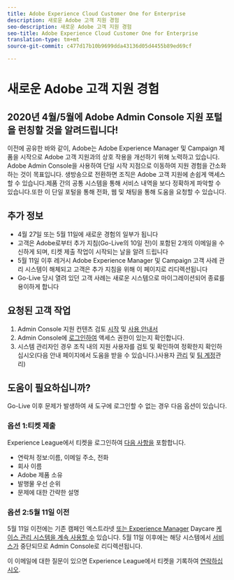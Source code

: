 ```yaml
---
title: Adobe Experience Cloud Customer One for Enterprise
description: 새로운 Adobe 고객 지원 경험
seo-description: 새로운 Adobe 고객 지원 경험
seo-title: Adobe Experience Cloud Customer One for Enterprise
translation-type: tm+mt
source-git-commit: c477d17b10b9699dda43136d05d4455b89ed69cf

---
```



# 새로운 Adobe 고객 지원 경험

## 2020년 4월/5월에 Adobe Admin Console 지원 포털을 런칭할 것을 알려드립니다!

이전에 공유한 바와 같이, Adobe는 Adobe Experience Manager 및 Campaign 제품을 시작으로 Adobe 고객 지원과의 상호 작용을 개선하기 위해 노력하고 있습니다. Adobe Admin Console을 사용하여 단일 시작 지점으로 이동하여 지원 경험을 간소화하는 것이 목표입니다. 생방송으로 전환하면 조직은 Adobe 고객 지원에 손쉽게 액세스할 수 있습니다.제품 간의 공통 시스템을 통해 서비스 내역을 보다 정확하게 파악할 수 있습니다.또한 이 단일 포털을 통해 전화, 웹 및 채팅을 통해 도움을 요청할 수 있습니다.

## 추가 정보

* 4월 27일 또는 5월 11일에 새로운 경험의 일부가 됩니다
* 고객은 Adobe로부터 추가 지침(Go-Live의 10일 전)이 포함된 2개의 이메일을 수신하게 되며, 티켓 제출 작업이 시작되는 날을 알려 드립니다
* 5월 11일 이후 레거시 Adobe Experience Manager 및 Campaign 고객 사례 관리 시스템이 해체되고 고객은 추가 지침을 위해 이 페이지로 리디렉션됩니다
* Go-Live 당시 열려 있던 고객 사례는 새로운 시스템으로 마이그레이션되어 종료를 용이하게 합니다

## 요청된 고객 작업

1. Admin Console 지원 컨텐츠 검토 [시작](https://helpx.adobe.com/enterprise/get-started.html) 및 [사용 안내서](https://helpx.adobe.com/enterprise/managing/user-guide.html)
1. Admin Console에 [로그인하여](https://adminconsole.adobe.com/) 액세스 권한이 있는지 확인합니다.
1. 시스템 관리자인 경우 조직 내의 지원 사용자를 검토 및 확인하여 정확한지 확인하십시오(다음 안내 페이지에서 도움을 받을 수 있습니다.)사용자 [관리](https://helpx.adobe.com/enterprise/using/users.html) 및 [팀 계정](https://helpx.adobe.com/enterprise/using/accounts.html)관리)

## 도움이 필요하십니까?

Go-Live 이후 문제가 발생하여 새 도구에 로그인할 수 없는 경우 다음 옵션이 있습니다.

### 옵션 1:티켓 제출

Experience League에서 티켓을 로그인하여 [다음 사항을](https://experienceleague.adobe.com/?support-solution=General#support) 포함합니다.

* 연락처 정보:이름, 이메일 주소, 전화
* 회사 이름
* Adobe 제품 소유
* 발행물 우선 순위
* 문제에 대한 간략한 설명

### 옵션 2:5월 11일 이전

5월 11일 이전에는 기존 캠페인 엑스트라넷 [또는 Experience Manager](https://support.neolane.net/webApp/extranetLogin) Daycare [케이스 관리 시스템을 계속 사용할 수](https://daycare.day.com/home.html) 있습니다.  5월 11일 이후에는 해당 시스템에서 [서비스가](https://adminconsole.adobe.com/) 중단되므로 Admin Console로 리디렉션됩니다.


이 이메일에 대한 질문이 있으면 Experience League에서 티켓을 기록하여 [연락하십시오](https://experienceleague.adobe.com/?support-solution=General#support).
